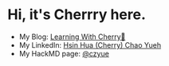 # Hi, it's Cherrry here.

- My Blog: [Learning With Cherry🍒](https://cherrychaoyueh.vercel.app/)
- My LinkedIn: [Hsin Hua (Cherry) Chao Yueh](https://www.linkedin.com/in/hsin-hua-chao-yueh-437688193/)
- My HackMD page: [@czyue](https://hackmd.io/@czyue)
